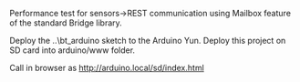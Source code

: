 Performance test for sensors->REST communication using Mailbox feature of the standard Bridge library. 

Deploy the ..\bt_arduino sketch to the Arduino Yun.
Deploy this project on SD card into arduino/www folder.

Call in browser as http://arduino.local/sd/index.html